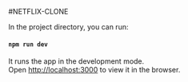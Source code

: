 #NETFLIX-CLONE



In the project directory, you can run:


#### `npm run dev`

It runs the app in the development mode.<br />
Open [http://localhost:3000](http://localhost:3000) to view it in the browser. 


